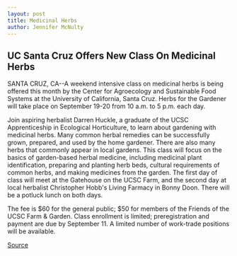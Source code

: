 ```yaml
---
layout: post
title: Medicinal Herbs
author: Jennifer McNulty
---
```


## UC Santa Cruz Offers New Class On Medicinal Herbs

SANTA CRUZ, CA--A weekend intensive class on medicinal herbs is being offered this month by the Center for Agroecology and Sustainable Food Systems at the University of California, Santa Cruz. Herbs for the Gardener will take place on September 19-20 from 10 a.m. to 5 p.m. each day.

Join aspiring herbalist Darren Huckle, a graduate of the UCSC Apprenticeship in Ecological Horticulture, to learn about gardening with medicinal herbs. Many common herbal remedies can be successfully grown, prepared, and used by the home gardener. There are also many herbs that commonly appear in local gardens. This class will focus on the basics of garden-based herbal medicine, including medicinal plant identification, preparing and planting herb beds, cultural requirements of common herbs, and making medicines from the garden. The first day of class will meet at the Gatehouse on the UCSC Farm, and the second day at local herbalist Christopher Hobb's Living Farmacy in Bonny Doon. There will be a potluck lunch on both days.

The fee is $60 for the general public; $50 for members of the Friends of the UCSC Farm & Garden. Class enrollment is limited; preregistration and payment are due by September 11. A limited number of work-trade positions will be available.

[Source](http://www1.ucsc.edu/news_events/press_releases/archive/98-99/09-98/medicinal.herbs.htm "Permalink to UC Santa Cruz: Medicinal Herbs")